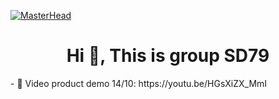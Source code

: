 [![MasterHead](https://i.pinimg.com/originals/f1/ed/a4/f1eda4768df8d8135c779772f2833e88.gif)](https://github.com/VuScriptMasterForge)
<h1 align="center">Hi 👋, This is group SD79</h1>
- 🔭 Video product demo 14/10: https://youtu.be/HGsXiZX_MmI